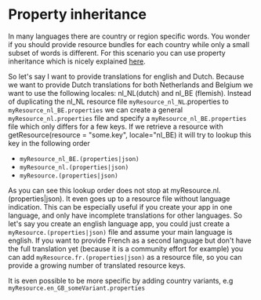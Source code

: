 # Property inheritance

In many languages there are country or region specific words. You  wonder if you should provide resource bundles for each country while only a small subset of words is different. For this scenario you can use property inheritance which is nicely explained [here](https://www.baeldung.com/java-resourcebundle#inheritance).

So let's say I want to provide translations for english and Dutch. Because we want to provide Dutch translations for both Netherlands and Belgium we want to use the following locales: nl\_NL(dutch) and nl\_BE (flemish). Instead of duplicating the nl\_NL resource file `myResource_nl_NL`.properties to `myResource_nl_BE.properties` we can create a general `myResource_nl.properties` file and specify a `myResource_nl_BE.properties` file which only differs for a few keys. If we retrieve a resource with getResource(resource = "some.key", locale="nl\_BE) it will try to lookup this key in the following order

* `myResource_nl_BE.(properties|json)`
* `myResource_nl.(properties|json)`
* `myResource.(properties|json)`

&#x20;As you can see this lookup order does not stop at myResource.nl.(properties|json). It even goes up to a resource file without language indication. This can be especially useful if you create your app in one language, and only have incomplete translations for other languages. So let's say you create an english language app, you could just create a `myResource.(properties|json)` file and assume your main language is english. If you want to provide French as a second language but don't have the full translation yet (because it is a community effort for example) you can add `myResource.fr.(properties|json)` as a resource file, so you can provide a growing number of translated resource keys.&#x20;

It is even possible to be more specific by adding country variants, e.g `myResource.en_GB_someVariant.properties`
